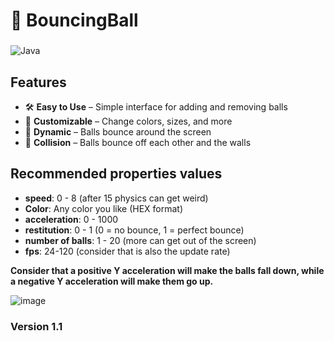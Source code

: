 # 🏐 BouncingBall
###
![Java](https://img.shields.io/badge/built%20with-Java-red)

## Features

- 🛠️ **Easy to Use** – Simple interface for adding and removing balls
- 🎨 **Customizable** – Change colors, sizes, and more
- 🔄 **Dynamic** – Balls bounce around the screen
- 🫸 **Collision** – Balls bounce off each other and the walls

## Recommended properties values

- **speed**: 0 - 8 (after 15 physics can get weird)
- **Color**: Any color you like (HEX format)
- **acceleration**: 0 - 1000
- **restitution**: 0 - 1 (0 = no bounce, 1 = perfect bounce)
- **number of balls**: 1 - 20 (more can get out of the screen)
- **fps**: 24-120 (consider that is also the update rate)

**Consider that a positive Y acceleration will make the balls fall down, while a negative Y acceleration will make them go up.**

![image](https://github.com/user-attachments/assets/bb9bda1a-6dab-44c6-9896-b15ba8385ff9)

### Version 1.1
